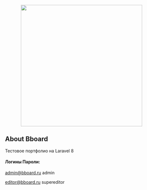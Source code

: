 <p align="center"><a href="https://laravel.com" target="_blank"><img src="https://raw.githubusercontent.com/laravel/art/master/logo-lockup/5%20SVG/2%20CMYK/1%20Full%20Color/laravel-logolockup-cmyk-red.svg" width="400"></a></p>



## About Bboard

Тестовое портфолио на Laravel 8

#### **Логины Пароли:**
admin@bboard.ru
admin

editor@bboard.ru
supereditor




